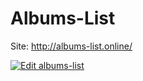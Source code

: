 Albums-List
===

Site: http://albums-list.online/

[![Edit albums-list](https://codesandbox.io/static/img/play-codesandbox.svg)](https://codesandbox.io/s/nw1wv2o38l)
